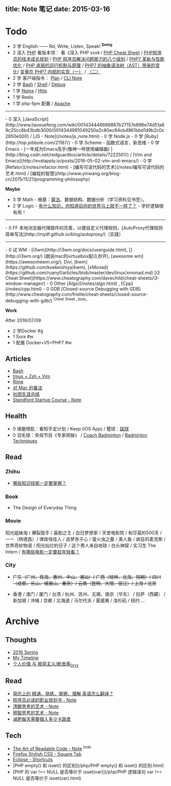 title: Note 笔记
date: 2015-03-16
---

# Todo

- 3 学 English —— Rd, Write, Listen, Speak! <sup>__Doing__</sup>
- 2 深入 [PHP](/notes/php.html)
    看饭本领： 看《深入 PHP xxx》 / [PHP Cheat Sheet](http://www.visibone.com/php/pb8.html) / [PHP程序员的技术成长规划](www.programcat.com/index/info/id/3) / [PHP 程序员解决问题能力的八个级别](https://linux.cn/article-6149-weibo.html) / [PHP7 革新与性能优化](http://mp.weixin.qq.com/s?__biz=MzAwNjMxMTA5Mw==&mid=213740207&idx=1&sn=7f66f926f20dfa5e458e4d3ba70b7ae2&scene=5&srcid=0921Nfh4yACYqSrb0nedSSLq#rd) / [PHP 底层的运行机制与原理](http://mp.weixin.qq.com/s?__biz=MzAwNjMxMTA5Mw==&amp;mid=400392225&amp;idx=1&amp;sn=9a9a99f9e26f5cf2c5de43acf477386a&amp;scene=1&amp;srcid=1114EoiWRMcR0ZM5tXYc4Buf#rd) / [PHP7 的抽象语法树（AST）带来的变化](http://mp.weixin.qq.com/s?__biz=MzAwNjMxMTA5Mw==&amp;mid=401472619&amp;idx=1&amp;sn=85034ff0aa96b5fc3a2345d01906b862&amp;scene=1&amp;srcid=0104MWmCwCW5wiSsPApW2Nm9#rd)/ [变量在 PHP7 内部的实现（一）](http://mp.weixin.qq.com/s?__biz=MzAwNjMxMTA5Mw==&amp;mid=401205993&amp;idx=1&amp;sn=af64b9c2fd91ed87457af3d38f334a25&amp;scene=1&amp;srcid=1230RmdMvPqFtpot4bOzzxgN#rd) / [（二）](http://mp.weixin.qq.com/s?__biz=MzAwNjMxMTA5Mw==&amp;mid=401229562&amp;idx=1&amp;sn=710d813efc5be8280fc17c554a696d74&amp;scene=1&amp;srcid=12303QNjLyATdE4lysM8s29X#rd)
- 2 学 客户端指令： [Plan](/notes/cmd_plan.html) / [CLI Note](/notes/command_line.html)
- 2 学 [Bash](/notes/bash.html) / [Shell](/notes/shell.html) / [Debug](https://www.ibm.com/developerworks/cn/linux/l-cn-shell-debug/)
- 1 学 [Nginx](https://github.com/ruanyf/articles/blob/master/dev/web/nginx.md) / [Http](https://github.com/ruanyf/articles/blob/master/dev/web/http.md)
- 1 学 Redis
- 1 学 php-fpm 配置 / [Apache](https://github.com/ruanyf/articles/blob/master/dev/linux/apache.md)
<hr/>
- 0 深入 [JavaScript](http://www.liaoxuefeng.com/wiki/001434446689867b27157e896e74d51a89c25cc8b43bdb3000/0014344991049250a2c80ec84cb4861bbd1d9b2c0c2850e000) / [JS - Note](/notes/js_note.html)
- 0 学 Node.js
- 0 学 [Ruby](http://top.jobbole.com/21187/)
- 0 学 Scheme - 函数式语言，新思维
- 0 学 Emacs - [一年成为Emacs高手(像神一样使用编辑器) ](http://blog.csdn.net/redguardtoo/article/details/7222501/)  / [Vim and Emacs](http://evalapply.io/posts/2016-05-02-vim-and-emacs/)
- 0 学 [Refator](/notes/refactor.html) - [编写可读代码的艺术](/notes/编写可读代码的艺术.html) / [编程的智慧](http://www.yinwang.org/blog-cn/2015/11/21/programming-philosophy)

__Maybe__

- 3 学 Math - 根基：[算法](/notes/algo_note.html)、数据结构、数据分析（学习资料见书签）。
- 2 学 Logic - [有什么知识，你知道后你的世界马上就不一样了？](https://www.zhihu.com/question/38632401/answer/77853819) - 学好逻辑很有用！
<hr/>
- 0 FF 本地浏览器代理插件的完善，以便自定义代理规则，[AutoProxy代理规则简单写法](http://mydf.github.io/blog/autoproxy/)（实践）
<hr/>
- 0 试 WM - [i3wm](http://i3wm.org/docs/userguide.html), [<i3 - improved tiling wm>](http://i3wm.org/) (据说mac的virtualbox配i3,秒开), [awesome wm](https://awesomewm.org/), Divi, [kwm](https://github.com/koekeishiya/kwm), [xMonad](https://github.com/ruanyf/articles/blob/master/dev/linux/xmonad.md)
    [i3 Cheat Sheet](https://www.cheatography.com/davechild/cheat-sheets/i3-window-manager/)
- 0 Other [Algo](/notes/algo.html) , [Cpp](/notes/cpp.html)
- 0 GDB [Closed-source Debugging with GDB](http://www.cheatography.com/fristle/cheat-sheets/closed-source-debugging-with-gdb/) <sup>Cheat Sheet</sup> <sup>_todo_</sup>


__Work__

After 2016/07/09
- 2 学Docker #g
- 1 Sora #w
- 1 配置 Docker+V5+PHP7 #w

## Articles

- [Bash](/notes/bash.html)
- [tmux + Zsh + Vim](/notes/vim.html)
- [Rime](/notes/rime.html)
- [对 Mac 的看法](/notes/mac.html)
- [社团生涯总结](/notes/college_association.html)
- [Standford Startup Course - Note](/notes/startup.html)

## Health

- 0 琢磨增肌：看知乎定计划 / Keep (iOS App) / 毽球：[踩球](/notes/jian_qiu.html)
- 0 羽毛球：央视节目《专家把脉》 / [Coach Badminton](https://www.youtube.com/user/coachingbadminton) / [Badminton Techniques](https://www.youtube.com/watch?v=6uj7UoR7YJ8&list=PL25A4AB13DD610A66)

## Read

### Zhihu

- [哪些知识技能一定要掌握？](https://www.zhihu.com/question/35112627)

### Book

- The Design of Everyday Thing

### Movie

阳光姐妹淘 / 爆裂鼓手 / 喜剧之王 / 白日梦想家 / 天堂电影院 / 和莎莫的500天 / 一一（杨德昌）/ 律政俏佳人 / 追梦赤子心 / 萤火虫之墓 / 美人鱼 / 疯狂的麦克斯 / 世界奇妙物语 / 阳光灿烂的日子 / 这个男人来自地球 / 白头神探 / 实习生 The Intern / [有哪些电影一定要趁年轻看？](https://www.zhihu.com/question/25699277)

### City

- ~~广东（广州、珠海、惠州、中山、潮汕）/ 广西（桂林、北海、阳朔）/ 四川（成都、乐山、峨眉山、重庆）/ 云南（昆明、大理、丽江）/ 上海 / 北京~~

- 香港 / 澳门 / 厦门 / 台湾 / 杭州、苏州、无锡、南京（华东） / 拉萨（西藏） / 新加坡 / 冲绳 / 京都 / 北海道 / 马尔代夫 / 夏威夷 / 洛杉矶 / 纽约 …

# Archive

## Thoughts

- [2016 Spring](/notes/2016_spring.html)
- [My Timeline](/notes/timeline.html)
- [个人价值 与 极简主义/断舍离](/notes/simple.html)<sub>[Drvs](/notes/drivers.html)</sub>

## Read

- [简历上的 精通、熟练、掌握、理解 英语怎么翻译？](/notes/resume_tips.html)
- [程序员必读的职业规划书 - Note](/notes/career.html)
- [清醒思考的艺术 - Note](/notes/think_clearly.html)
- [明智思考的艺术 - Note](/notes/think_wisely.html)
- [减肥每天需要摄入多少卡路里](/notes/calorie.html)

## Tech

- [The Art of Readable Code - Note](/notes/art_of_readable_code.html) <sup>_todo_</sup>
- [Firefox Stylish CSS - Square Tab](/notes/firefox_stylish_css.html)
- [Eclipse - Shortcuts](/notes/eclipse_shortcuts.html)
- [PHP empty() 和 isset() 的区别](/php/PHP empty() 和 isset() 的区别.html)
- [PHP 的 var !== NULL 是否等价于 isset(var)](/php/PHP 逻辑语句 var !== NULL 是否等价于 isset(var).html)

